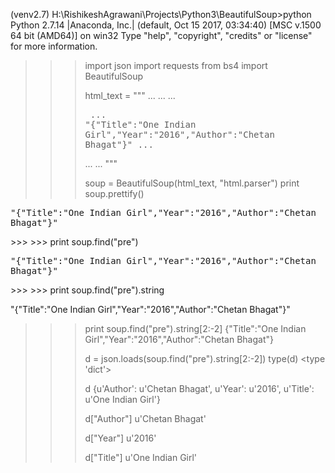 (venv2.7) H:\RishikeshAgrawani\Projects\Python3\BeautifulSoup>python
Python 2.7.14 |Anaconda, Inc.| (default, Oct 15 2017, 03:34:40) [MSC v.1500 64 bit (AMD64)] on win32
Type "help", "copyright", "credits" or "license" for more information.
>>>
>>> import json
>>> import requests
>>> from bs4 import BeautifulSoup
>>>
>>> html_text = """<html>
... <head></head>
... <body>
... <pre style="word-wrap: break-word; white-space: pre-wrap;">
... "{"Title":"One Indian Girl","Year":"2016","Author":"Chetan Bhagat"}"
... </pre>
... </body>
... </html>"""
>>>
>>> soup = BeautifulSoup(html_text, "html.parser")
>>> print soup.prettify()
<html>
 <head>
 </head>
 <body>
  <pre style="word-wrap: break-word; white-space: pre-wrap;">
"{"Title":"One Indian Girl","Year":"2016","Author":"Chetan Bhagat"}"
</pre>
 </body>
</html>
>>>
>>> print soup.find("pre")
<pre style="word-wrap: break-word; white-space: pre-wrap;">
"{"Title":"One Indian Girl","Year":"2016","Author":"Chetan Bhagat"}"
</pre>
>>>
>>> print soup.find("pre").string

"{"Title":"One Indian Girl","Year":"2016","Author":"Chetan Bhagat"}"

>>> print soup.find("pre").string[2:-2]
{"Title":"One Indian Girl","Year":"2016","Author":"Chetan Bhagat"}
>>>
>>> d = json.loads(soup.find("pre").string[2:-2])
>>> type(d)
<type 'dict'>
>>>
>>> d
{u'Author': u'Chetan Bhagat', u'Year': u'2016', u'Title': u'One Indian Girl'}
>>>
>>> d["Author"]
u'Chetan Bhagat'
>>>
>>> d["Year"]
u'2016'
>>>
>>> d["Title"]
u'One Indian Girl'
>>>